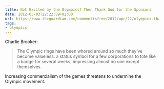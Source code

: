 ```yaml
---
title: Not Excited by the Olympics? Then Thank God for the Sponsors
date: 2012-05-03T22:22:59+01:00
url: https://www.theguardian.com/commentisfree/2012/apr/22/olympics-thank-god-for-sponsors
tags:
- olympics
---
```

Charlie Brooker:

> The Olympic rings have been whored around so much they’ve become valueless: a status symbol for a few corporations to tote like a badge for several weeks, impressing almost no one except themselves.

Increasing commercialism of the games threatens to undermine the Olympic movement.

